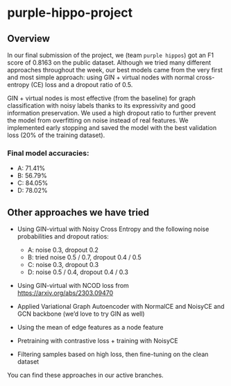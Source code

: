 # purple-hippo-project

## Overview

In our final submission of the project, we (team `purple hippos`) got an F1 score of 0.8163 on the public dataset. Although we tried many different approaches throughout the week, our best models came from the very first and most simple approach: using GIN + virtual nodes with normal cross-entropy (CE) loss and a dropout ratio of 0.5.

GIN + virtual nodes is most effective (from the baseline) for graph classification with noisy labels thanks to its expressivity and good information preservation. We used a high dropout ratio to further prevent the model from overfitting on noise instead of real features. We implemented early stopping and saved the model with the best validation loss (20% of the training dataset).

### Final model accuracies:
- A: 71.41%  
- B: 56.79%  
- C: 84.05%  
- D: 78.02%  

## Other approaches we have tried

- Using GIN-virtual with Noisy Cross Entropy and the following noise probabilities and dropout ratios:  
  - A: noise 0.3, dropout 0.2  
  - B: tried noise 0.5 / 0.7, dropout 0.4 / 0.5  
  - C: noise 0.3, dropout 0.3  
  - D: noise 0.5 / 0.4, dropout 0.4 / 0.3  

- Using GIN-virtual with NCOD loss from https://arxiv.org/abs/2303.09470  
- Applied Variational Graph Autoencoder with NormalCE and NoisyCE and GCN backbone (we’d love to try GIN as well)  
- Using the mean of edge features as a node feature  
- Pretraining with contrastive loss + training with NoisyCE  
- Filtering samples based on high loss, then fine-tuning on the clean dataset

You can find these approaches in our active branches.
